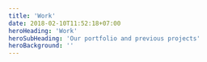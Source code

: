 ```yaml
---
title: 'Work'
date: 2018-02-10T11:52:18+07:00
heroHeading: 'Work'
heroSubHeading: 'Our portfolio and previous projects'
heroBackground: ''
---
```


